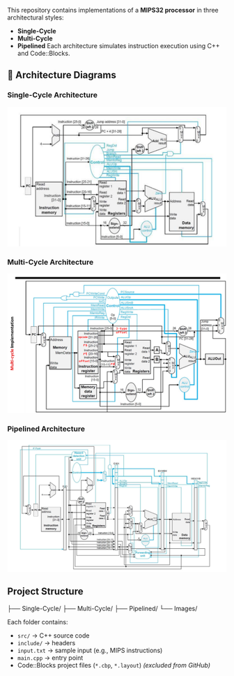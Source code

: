 This repository contains implementations of a **MIPS32 processor** in three architectural styles:
-  **Single-Cycle**
-  **Multi-Cycle**
-  **Pipelined**
Each architecture simulates instruction execution using C++ and Code::Blocks.

## 🧬 Architecture Diagrams

###  Single-Cycle Architecture

<img src="Images/Single-Cycle.png" alt=" Single-Cycle Architecture" width="600"/>

###  Multi-Cycle Architecture

<img src="Images/Multi-Cycle.png" alt=" Multi-Cycle Architecture Architecture" width="600"/>

###  Pipelined Architecture

<img src="Images/Pipelined.png" alt="Pipelined Architecture" width="600"/>

## Project Structure
├── Single-Cycle/
├── Multi-Cycle/
├── Pipelined/
└── Images/


Each folder contains:
- `src/` → C++ source code
- `include/` → headers
- `input.txt` → sample input (e.g., MIPS instructions)
- `main.cpp` → entry point
- Code::Blocks project files (`*.cbp`, `*.layout`) *(excluded from GitHub)*

